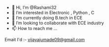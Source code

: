 - 👋 Hi, I’m @Rashami32
- 👀 I’m interested in Electronic , Python , C
- 🌱 I’m currently doing B.tech in ECE
- 💞️ I’m looking to collaborate with ECE industry
- 📫 How to reach me ...

Emait I'd :- vijayajumade09@gmail.com
<!---
Rashami32/Rashami32 is a ✨ special ✨ repository because its `README.md` (this file) appears on your GitHub profile.
You can click the Preview link to take a look at your changes.
--->
